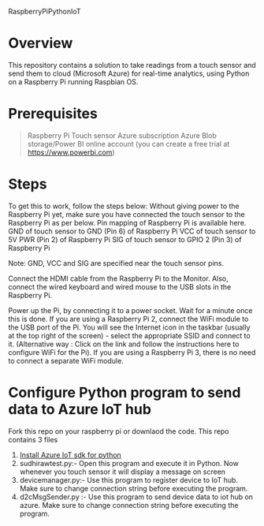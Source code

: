 RaspberryPiPythonIoT 

# Overview

This repository contains a solution to take readings from a touch sensor and send them to cloud (Microsoft Azure) for real-time analytics, using Python on a Raspberry Pi running Raspbian OS.

# Prerequisites

  > Raspberry Pi
  > Touch sensor
  > Azure subscription
  > Azure Blob storage/Power BI online account (you can create a free trial at https://www.powerbi.com)

# Steps

To get this to work, follow the steps below:
 Without giving power to the Raspberry Pi yet, make sure you have connected the touch sensor to the Raspberry Pi as per below. Pin mapping of Raspberry Pi is available here.
  GND of
      touch sensor to GND (Pin 6) of Raspberry Pi
  VCC of
      touch sensor to 5V PWR (Pin 2) of Raspberry Pi
  SIG of
      touch sensor to GPIO 2 (Pin 3) of Raspberry Pi
 
Note: GND, VCC and SIG are specified near the touch sensor pins.

Connect the HDMI cable from the Raspberry Pi to the Monitor. Also, connect the wired keyboard and wired mouse to the USB slots in the Raspberry Pi.

Power up the Pi, by connecting it to a power socket. Wait for a minute once this is done. If you are using a Raspberry Pi 2, connect the WiFi module to the USB port of the Pi. You will see the Internet icon in the taskbar (usually at the top right of the screen) - select the appropriate SSID and connect to it. (Alternative way : Click on the link and follow the instructions here to configure WiFi for the
Pi). If you are using a Raspberry Pi 3, there is no need to connect a separate WiFi module.

# Configure Python program to send data to Azure IoT hub 
Fork this repo on your raspberry pi or downlaod the code. This repo contains 3 files

1) [Install Azure IoT sdk for python](https://docs.microsoft.com/en-us/azure/python-how-to-install) 
2) sudhirawtest.py:- Open this program and execute it in Python. Now whenever you touch sensor it will display a message on screen
3) devicemanager.py:- Use this program to register device to IoT hub. Make sure to change connection string before executing the program.
4) d2cMsgSender.py :- Use this program to send device data to iot hub on azure. Make sure to change connection string before executing the program.  
